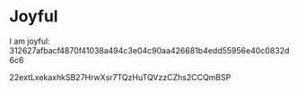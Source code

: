 # Joyful

I am joyful: 312627afbacf4870f41038a494c3e04c90aa426681b4edd55956e40c0832d6c6


22extLxekaxhkSB27HrwXsr7TQzHuTQVzzCZhs2CCQmBSP